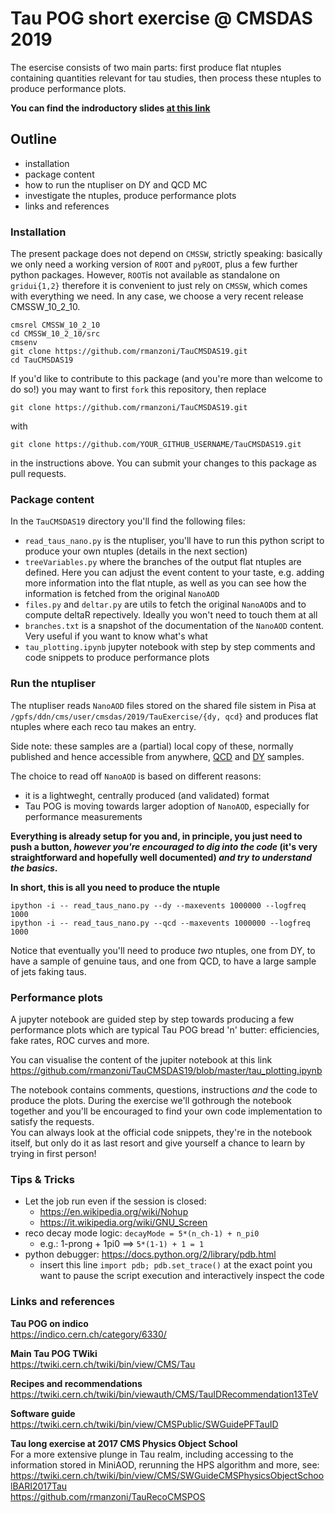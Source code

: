 # Tau POG short exercise @ CMSDAS 2019

The esercise consists of two main parts: first produce flat ntuples containing quantities relevant for tau studies, 
then process these ntuples to produce performance plots.

**You can find the indroductory slides [at this link](https://manzoni.web.cern.ch/manzoni/tau_reconstruction_at_CMSDAS2019.pdf)**

## Outline
* installation
* package content
* how to run the ntupliser on DY and QCD MC
* investigate the ntuples, produce performance plots
* links and references

### Installation

The present package does not depend on `CMSSW`, strictly speaking: basically we only need a working version of `ROOT` and `pyROOT`, plus a
few further python packages. However, `ROOT`is not available as standalone on `gridui{1,2}` therefore it is convenient 
to just rely on `CMSSW`, which comes with everything we need.
In any case, we choose a very recent release CMSSW_10_2_10.

```
cmsrel CMSSW_10_2_10
cd CMSSW_10_2_10/src
cmsenv
git clone https://github.com/rmanzoni/TauCMSDAS19.git
cd TauCMSDAS19
```

If you'd like to contribute to this package (and you're more than welcome to do so!)
you may want to first `fork` this repository, then replace
```
git clone https://github.com/rmanzoni/TauCMSDAS19.git
```
with
```
git clone https://github.com/YOUR_GITHUB_USERNAME/TauCMSDAS19.git
```
in the instructions above.
You can submit your changes to this package as pull requests.

### Package content

In the `TauCMSDAS19` directory you'll find the following files:
* `read_taus_nano.py` is the ntupliser, you'll have to run this python script to produce your own ntuples (details in the next section)
* `treeVariables.py` where the branches of the output flat ntuples are defined. Here you can adjust the event content to your taste, 
e.g. adding more information into the flat ntuple, as well as you can see how the information is fetched from the original `NanoAOD`
* `files.py` and `deltar.py` are utils to fetch the original `NanoAOD`s and to compute deltaR repectively. Ideally you won't need to touch them at all
* `branches.txt` is a snapshot of the documentation of the `NanoAOD` content. Very useful if you want to know what's what
* `tau_plotting.ipynb` jupyter notebook with step by step comments and code snippets to produce performance plots

### Run the ntupliser

The ntupliser reads `NanoAOD` files stored on the shared file sistem in Pisa 
at `/gpfs/ddn/cms/user/cmsdas/2019/TauExercise/{dy, qcd}` and produces flat ntuples where each reco tau makes 
an entry.  

Side note: these samples are a (partial) local copy of these, normally published and hence accessible from anywhere, [QCD](https://cmsweb.cern.ch/das/request?input=dataset%3D%2FQCD_Pt-15to7000_TuneCP5_Flat2018_13TeV_pythia8%2Fmanzoni-RunIIAutumn18NanoAODv4Priv-from_102X_upgrade2018_realistic_v15_ext1_ver1-fef0eb32e058a18d2c275120191b003f%2FUSER&instance=prod/phys03) and [DY](https://cmsweb.cern.ch/das/request?input=dataset%3D%2FDYJetsToLL_M-50_TuneCP5_13TeV-madgraphMLM-pythia8%2Fmanzoni-RunIIAutumn18NanoAODv4Priv-from_102X_upgrade2018_realistic_v15_ver1-fef0eb32e058a18d2c275120191b003f%2FUSER&instance=prod/phys03) samples.

The choice to read off `NanoAOD` is based on different reasons:
* it is a lightweght, centrally produced (and validated) format
* Tau POG is moving towards larger adoption of `NanoAOD`, especially for performance measurements

**Everything is already setup for you and, in principle, you just need to push a button, _however you're encouraged to 
dig into the code_ (it's very straightforward and hopefully well documented) _and try to understand the basics_.**

**In short, this is all you need to produce the ntuple**
```
ipython -i -- read_taus_nano.py --dy --maxevents 1000000 --logfreq 1000
ipython -i -- read_taus_nano.py --qcd --maxevents 1000000 --logfreq 1000
```
Notice that eventually you'll need to produce _two_ ntuples, one from DY, to have a sample of genuine taus, 
and one from QCD, to have a large sample of jets faking taus.

### Performance plots

A jupyter notebook are guided step by step towards producing 
a few performance plots which are typical Tau POG bread 'n' butter: efficiencies, fake rates, ROC curves and more.

You can visualise the content of the jupiter notebook at this link
https://github.com/rmanzoni/TauCMSDAS19/blob/master/tau_plotting.ipynb

The notebook contains comments, questions, instructions _and_ the code to produce the plots.
During the exercise we'll gothrough the notebook together and you'll be encouraged to find your own
code implementation to satisfy the requests.  
You can always look at the official code snippets, they're in the notebook itself, 
but only do it as last resort and give yourself a chance to learn by trying in first person!

### Tips & Tricks
* Let the job run even if the session is closed: 
   * https://en.wikipedia.org/wiki/Nohup
   * https://it.wikipedia.org/wiki/GNU_Screen
* reco decay mode logic: `decayMode = 5*(n_ch-1) + n_pi0`
   * e.g.: 1-prong + 1pi0 ==> `5*(1-1) + 1 = 1`
* python debugger: https://docs.python.org/2/library/pdb.html
   * insert this line `import pdb; pdb.set_trace()` at the exact point you want to pause the script execution and interactively inspect the code

### Links and references

**Tau POG on indico**  
https://indico.cern.ch/category/6330/

**Main Tau POG TWiki**  
https://twiki.cern.ch/twiki/bin/view/CMS/Tau

**Recipes and recommendations**  
https://twiki.cern.ch/twiki/bin/viewauth/CMS/TauIDRecommendation13TeV

**Software guide**  
https://twiki.cern.ch/twiki/bin/view/CMSPublic/SWGuidePFTauID

**Tau long exercise at 2017 CMS Physics Object School**  
For a more extensive plunge in Tau realm, including accessing to the information stored in MiniAOD, rerunning the HPS algorithm and more, see:  
https://twiki.cern.ch/twiki/bin/view/CMS/SWGuideCMSPhysicsObjectSchoolBARI2017Tau  
https://github.com/rmanzoni/TauRecoCMSPOS

